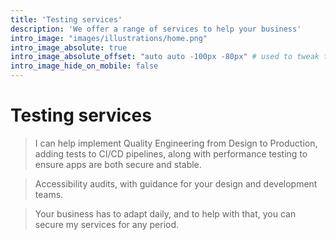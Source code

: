 ```yaml
---
title: 'Testing services'
description: 'We offer a range of services to help your business'
intro_image: "images/illustrations/home.png"
intro_image_absolute: true
intro_image_absolute_offset: "auto auto -100px -80px" # used to tweak the positioning of the absolute image if enabled above
intro_image_hide_on_mobile: false
---
```


# Testing services

> I can help implement Quality Engineering from Design to Production, adding tests to CI/CD pipelines, along with performance testing to ensure apps are both secure and stable.

> Accessibility audits, with guidance for your design and development teams.

> Your business has to adapt daily, and to help with that, you can secure my services for any period.